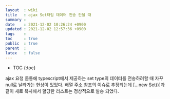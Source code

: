 ```yaml
---
layout  : wiki
title   : ajax Set타입 데이터 전송 안될 때
summary : 
date    : 2021-12-02 10:26:24 +0900
updated : 2021-12-02 12:57:36 +0900
tags    : 
toc     : true
public  : true
parent  : 
latex   : false
---
```

* TOC
{:toc}

ajax 요청 몸통에 typescript에서 제공하는 set type의 데이터를 전송하려할 때 자꾸 null로 날라가는 현상이 있었다.
배열 주소 참조의 이슈로 추정되는데 [...new Set()]과 같이 새로 복사해서 할당한 리스트는 정상적으로 발송 되었다.
